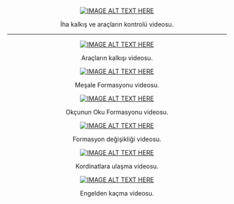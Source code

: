 <center>
  
[![IMAGE ALT TEXT HERE](https://img.youtube.com/vi/Jjvyqbi1KX8/0.jpg)](https://www.youtube.com/watch?v=Jjvyqbi1KX8)
<p>İha kalkış ve araçların kontrolü videosu.</p>
<hr>
  
[![IMAGE ALT TEXT HERE](https://img.youtube.com/vi/5lnGWxV8_Ek/0.jpg)](https://www.youtube.com/watch?v=5lnGWxV8_Ek)
<p>Araçların kalkışı videosu.</p>

[![IMAGE ALT TEXT HERE](https://img.youtube.com/vi/w0VkTRHthE4/0.jpg)](https://www.youtube.com/watch?v=w0VkTRHthE4)
<p>Meşale Formasyonu  videosu.</p>

[![IMAGE ALT TEXT HERE](https://img.youtube.com/vi/g7eNWOsjb4Q/0.jpg)](https://www.youtube.com/watch?v=g7eNWOsjb4Q)
<p>Okçunun Oku Formasyonu  videosu.</p>

[![IMAGE ALT TEXT HERE](https://img.youtube.com/vi/gyqB0UbbTLo/0.jpg)](https://www.youtube.com/watch?v=gyqB0UbbTLo)
<p>Formasyon değişikliği videosu.</p>

[![IMAGE ALT TEXT HERE](https://img.youtube.com/vi/f6Z-AUQ-L3E/0.jpg)](https://www.youtube.com/watch?v=f6Z-AUQ-L3E)
<p>Kordinatlara ulaşma videosu.</p>

[![IMAGE ALT TEXT HERE](https://img.youtube.com/vi/VJ3gx4XuttQ/0.jpg)](https://www.youtube.com/watch?v=VJ3gx4XuttQ)
<p>Engelden kaçma videosu.</p>

</center>
